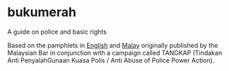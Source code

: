 # bukumerah

A guide on police and basic rights

Based on the pamphlets in [English](https://bukumerah.com/en.pdf) and [Malay](https://bukumerah.com/ms.pdf) originally published by the Malaysian Bar in conjunction with a campaign called TANGKAP (Tindakan Anti PenyalahGunaan Kuasa Polis / Anti Abuse of Police Power Action).

